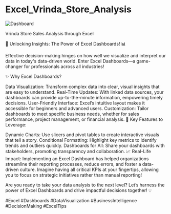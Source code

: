 # Excel_Vrinda_Store_Analysis
![Dashboard](https://github.com/user-attachments/assets/6d89561e-3cbe-45bb-98dc-768323736ded)

Vrinda Store Sales Analysis through Excel

🚀 Unlocking Insights: The Power of Excel Dashboards! 📊

Effective decision-making hinges on how well we visualize and interpret our data in today's data-driven world. Enter Excel Dashboards—a game-changer for professionals across all industries!

✨ Why Excel Dashboards?

Data Visualization: Transform complex data into clear, visual insights that are easy to understand.
Real-Time Updates: With linked data sources, your dashboards can provide up-to-the-minute information, empowering timely decisions.
User-Friendly Interface: Excel’s intuitive layout makes it accessible for beginners and advanced users.
Customization: Tailor dashboards to meet specific business needs, whether for sales performance, project management, or financial analysis.
🔧 Key Features to Leverage:

Dynamic Charts: Use slicers and pivot tables to create interactive visuals that tell a story.
Conditional Formatting: Highlight key metrics to identify trends and outliers quickly.
Dashboards for All: Share your dashboards with stakeholders, promoting transparency and collaboration.
📈 Real-Life Impact: Implementing an Excel Dashboard has helped organizations streamline their reporting processes, reduce errors, and foster a data-driven culture. Imagine having all critical KPIs at your fingertips, allowing you to focus on strategic initiatives rather than manual reporting!

Are you ready to take your data analysis to the next level? Let’s harness the power of Excel Dashboards and drive impactful decisions together! 💡

#Excel #Dashboards #DataVisualization #BusinessIntelligence #DecisionMaking #ExcelTips
